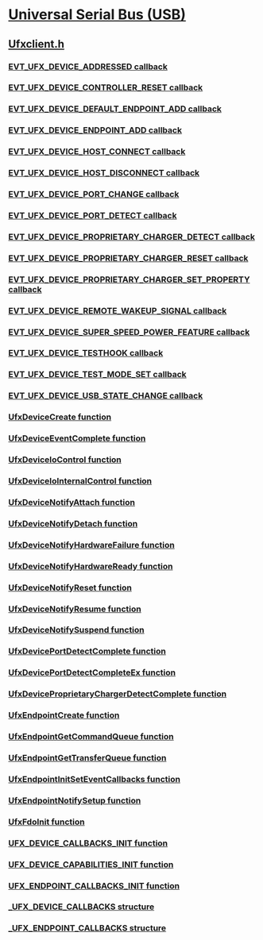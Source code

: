 # [Universal Serial Bus (USB)](../_usbref/index.md)
## [Ufxclient.h](index.md)
### [EVT_UFX_DEVICE_ADDRESSED callback](../ufxclient/nc-ufxclient-evt_ufx_device_addressed.md)
### [EVT_UFX_DEVICE_CONTROLLER_RESET callback](../ufxclient/nc-ufxclient-evt_ufx_device_controller_reset.md)
### [EVT_UFX_DEVICE_DEFAULT_ENDPOINT_ADD callback](../ufxclient/nc-ufxclient-evt_ufx_device_default_endpoint_add.md)
### [EVT_UFX_DEVICE_ENDPOINT_ADD callback](../ufxclient/nc-ufxclient-evt_ufx_device_endpoint_add.md)
### [EVT_UFX_DEVICE_HOST_CONNECT callback](../ufxclient/nc-ufxclient-evt_ufx_device_host_connect.md)
### [EVT_UFX_DEVICE_HOST_DISCONNECT callback](../ufxclient/nc-ufxclient-evt_ufx_device_host_disconnect.md)
### [EVT_UFX_DEVICE_PORT_CHANGE callback](../ufxclient/nc-ufxclient-evt_ufx_device_port_change.md)
### [EVT_UFX_DEVICE_PORT_DETECT callback](../ufxclient/nc-ufxclient-evt_ufx_device_port_detect.md)
### [EVT_UFX_DEVICE_PROPRIETARY_CHARGER_DETECT callback](../ufxclient/nc-ufxclient-evt_ufx_device_proprietary_charger_detect.md)
### [EVT_UFX_DEVICE_PROPRIETARY_CHARGER_RESET callback](../ufxclient/nc-ufxclient-evt_ufx_device_proprietary_charger_reset.md)
### [EVT_UFX_DEVICE_PROPRIETARY_CHARGER_SET_PROPERTY callback](../ufxclient/nc-ufxclient-evt_ufx_device_proprietary_charger_set_property.md)
### [EVT_UFX_DEVICE_REMOTE_WAKEUP_SIGNAL callback](../ufxclient/nc-ufxclient-evt_ufx_device_remote_wakeup_signal.md)
### [EVT_UFX_DEVICE_SUPER_SPEED_POWER_FEATURE callback](../ufxclient/nc-ufxclient-evt_ufx_device_super_speed_power_feature.md)
### [EVT_UFX_DEVICE_TESTHOOK callback](../ufxclient/nc-ufxclient-evt_ufx_device_testhook.md)
### [EVT_UFX_DEVICE_TEST_MODE_SET callback](../ufxclient/nc-ufxclient-evt_ufx_device_test_mode_set.md)
### [EVT_UFX_DEVICE_USB_STATE_CHANGE callback](../ufxclient/nc-ufxclient-evt_ufx_device_usb_state_change.md)
### [UfxDeviceCreate function](../ufxclient/nf-ufxclient-ufxdevicecreate.md)
### [UfxDeviceEventComplete function](../ufxclient/nf-ufxclient-ufxdeviceeventcomplete.md)
### [UfxDeviceIoControl function](../ufxclient/nf-ufxclient-ufxdeviceiocontrol.md)
### [UfxDeviceIoInternalControl function](../ufxclient/nf-ufxclient-ufxdeviceiointernalcontrol.md)
### [UfxDeviceNotifyAttach function](../ufxclient/nf-ufxclient-ufxdevicenotifyattach.md)
### [UfxDeviceNotifyDetach function](../ufxclient/nf-ufxclient-ufxdevicenotifydetach.md)
### [UfxDeviceNotifyHardwareFailure function](../ufxclient/nf-ufxclient-ufxdevicenotifyhardwarefailure.md)
### [UfxDeviceNotifyHardwareReady function](../ufxclient/nf-ufxclient-ufxdevicenotifyhardwareready.md)
### [UfxDeviceNotifyReset function](../ufxclient/nf-ufxclient-ufxdevicenotifyreset.md)
### [UfxDeviceNotifyResume function](../ufxclient/nf-ufxclient-ufxdevicenotifyresume.md)
### [UfxDeviceNotifySuspend function](../ufxclient/nf-ufxclient-ufxdevicenotifysuspend.md)
### [UfxDevicePortDetectComplete function](../ufxclient/nf-ufxclient-ufxdeviceportdetectcomplete.md)
### [UfxDevicePortDetectCompleteEx function](../ufxclient/nf-ufxclient-ufxdeviceportdetectcompleteex.md)
### [UfxDeviceProprietaryChargerDetectComplete function](../ufxclient/nf-ufxclient-ufxdeviceproprietarychargerdetectcomplete.md)
### [UfxEndpointCreate function](../ufxclient/nf-ufxclient-ufxendpointcreate.md)
### [UfxEndpointGetCommandQueue function](../ufxclient/nf-ufxclient-ufxendpointgetcommandqueue.md)
### [UfxEndpointGetTransferQueue function](../ufxclient/nf-ufxclient-ufxendpointgettransferqueue.md)
### [UfxEndpointInitSetEventCallbacks function](../ufxclient/nf-ufxclient-ufxendpointinitseteventcallbacks.md)
### [UfxEndpointNotifySetup function](../ufxclient/nf-ufxclient-ufxendpointnotifysetup.md)
### [UfxFdoInit function](../ufxclient/nf-ufxclient-ufxfdoinit.md)
### [UFX_DEVICE_CALLBACKS_INIT function](../ufxclient/nf-ufxclient-ufx_device_callbacks_init.md)
### [UFX_DEVICE_CAPABILITIES_INIT function](../ufxclient/nf-ufxclient-ufx_device_capabilities_init.md)
### [UFX_ENDPOINT_CALLBACKS_INIT function](../ufxclient/nf-ufxclient-ufx_endpoint_callbacks_init.md)
### [_UFX_DEVICE_CALLBACKS structure](../ufxclient/ns-ufxclient-_ufx_device_callbacks.md)
### [_UFX_ENDPOINT_CALLBACKS structure](../ufxclient/ns-ufxclient-_ufx_endpoint_callbacks.md)
